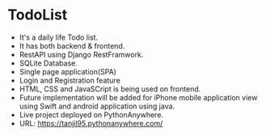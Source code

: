 # TodoList
- It's a daily life Todo list.
- It has both backend & frontend.
- RestAPI using Django RestFramwork.
- SQLite Database.
- Single page application(SPA)
- Login and Registration feature
- HTML, CSS and JavaSCript is being used on frontend.
- Future implementation will be added for iPhone mobile application view using Swift and android application using java.
- Live project deployed on PythonAnywhere.
- URL: https://tanjil95.pythonanywhere.com/